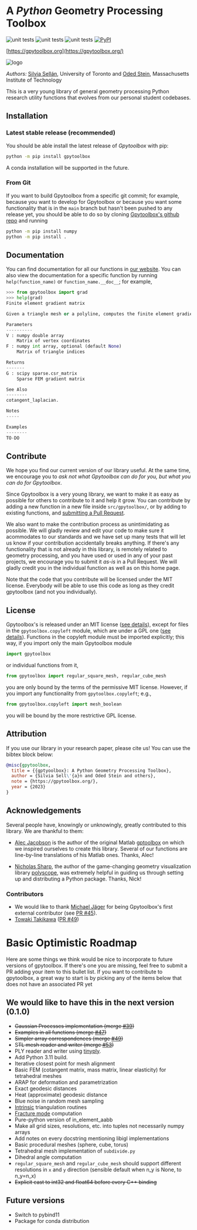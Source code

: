 # A *Python* Geometry Processing Toolbox

![unit
tests](https://github.com/sgsellan/gpytoolbox/actions/workflows/linux_build.yml/badge.svg)
![unit
tests](https://github.com/sgsellan/gpytoolbox/actions/workflows/macos_build.yml/badge.svg)
![unit
tests](https://github.com/sgsellan/gpytoolbox/actions/workflows/windows_build.yml/badge.svg)
[![PyPI](https://img.shields.io/pypi/v/gpytoolbox?style=flat&color=blue)](https://pypi.org/project/gpytoolbox/)

[https://gpytoolbox.org](https://gpytoolbox.org/)

![logo](https://github.com/sgsellan/gpytoolbox/raw/main/docs/assets/images/logo.png)

*Authors:* [Silvia Sellán](https://www.silviasellan.com), University of Toronto
and [Oded Stein](https://odedstein.com), Massachusetts Institute of Technology

This is a very young library of general geometry processing Python research
utility functions that evolves from our personal student codebases. 

## Installation

### Latest stable release (recommended)

You should be able install the latest release of *Gpytoolbox* with pip:
```bash
python -m pip install gpytoolbox
```
A conda installation will be supported in the future.

### From Git

If you want to build Gpytoolbox from a specific git commit; for example, because
you want to develop for Gpytoolbox or because you want some functionality that
is in the `main` branch but hasn't been pushed to any release yet, you should be
able to do so by cloning [Gpytoolbox's github
repo](https://github.com/sgsellan/gpytoolbox) and running
```bash
python -m pip install numpy
python -m pip install .
```

## Documentation

You can find documentation for all our functions in [our
website](https://gpytoolbox.org/). You can also view the documentation for a
specific function by running `help(function_name)` or `function_name.__doc__`;
for example,
```python
>>> from gpytoolbox import grad
>>> help(grad)
Finite element gradient matrix

Given a triangle mesh or a polyline, computes the finite element gradient matrix assuming piecewise linear hat function basis.

Parameters
----------
V : numpy double array
    Matrix of vertex coordinates
F : numpy int array, optional (default None)
    Matrix of triangle indices

Returns
-------
G : scipy sparse.csr_matrix
    Sparse FEM gradient matrix

See Also
--------
cotangent_laplacian.

Notes
-----

Examples
--------
TO-DO
```

## Contribute

We hope you find our current version of our library useful. At the same time, we
encourage you to *ask not what Gpytoolbox can do for you, but what you can do
for Gpytoolbox*. 

Since Gpytoolbox is a very young library, we want to make it as easy as possible
for others to contribute to it and help it grow. You can contribute by adding a
new function in a new file inside `src/gpytoolbox/`, or by adding to existing
functions, and [submitting a Pull
Request](https://docs.github.com/en/pull-requests/collaborating-with-pull-requests/proposing-changes-to-your-work-with-pull-requests/creating-a-pull-request).

We also want to make the contribution process as unintimidating as possible. We
will gladly review and edit your code to make sure it acommodates to our
standards and we have set up many tests that will let us know if your
contribution accidentally breaks anything. If there's any functionality that is
not already in this library, is remotely related to geometry processing, and you
have used or used in any of your past projects, we encourage you to submit it
*as-is* in a Pull Request. We will gladly credit you in the individual function
as well as on this home page.

Note that the code that you contribute will be licensed under the MIT license.
Everybody will be able to use this code as long as they credit gpytoolbox (and
not you individually).

## License

Gpytoolbox's is released under an MIT license ([see details](/LICENSE.MIT)),
except for files in the `gpytoolbox.copyleft` module, which are under a GPL one
([see details](/LICENSE.GPL)). Functions in the copyleft module must be imported
explicitly; this way, if you import only the main Gpytoolbox module
```python
import gpytoolbox
```
or individual functions from it,
```python
from gpytoolbox import regular_square_mesh, regular_cube_mesh
```
you are only bound by the terms of the permissive MIT license. However, if you
import any functionality from `gpytoolbox.copyleft`; e.g.,
```python
from gpytoolbox.copyleft import mesh_boolean
```
you will be bound by the more restrictive GPL license.

## Attribution

If you use our library in your research paper, please cite us! You can use the
bibtex block below:

```bibtex
@misc{gpytoolbox,
  title = {{gptyoolbox}: A Python Geometry Processing Toolbox},
  author = {Silvia Sell\'{a}n and Oded Stein and others},
  note = {https://gpytoolbox.org/},
  year = {2023}
}
```

## Acknowledgements

Several people have, knowingly or unknowingly, greatly contributed to this
library. We are thankful to them:

- [Alec Jacobson](https://www.cs.toronto.edu/~jacobson/) is the author of the
  original Matlab [gptoolbox](https://github.com/alecjacobson/gptoolbox) on
  which we inspired ourselves to create this library. Several of our functions
  are line-by-line translations of his Matlab ones. Thanks, Alec!

- [Nicholas Sharp](https://nmwsharp.com), the author of the game-changing
  geometry visualization library [polyscope](https://polyscope.run/py/), was
  extremely helpful in guiding us through setting up and distributing a Python
  package. Thanks, Nick!

### Contributors

- We would like to thank [Michael Jäger](https://github.com/EmJay276) for being Gpytoolbox's first external contributor (see [PR #45](https://github.com/sgsellan/gpytoolbox/pull/45)).
- [Towaki Takikawa](https://github.com/tovacinni) ([PR #49](https://github.com/sgsellan/gpytoolbox/pull/49))


<!-- Most of the functionality in this library is python-only, and it requires no
installation. To use it, simply clone this repository
```bash
git clone --recursive https://github.com/sgsellan/gpytoolbox.git
```
and install all dependencies
```bash
conda install numpy
conda install -c conda-forge igl
conda install -c conda-forge matplotlib 
conda install -c conda-forge scipy
conda install -c conda-forge scikit-sparse
python -m pip install --upgrade pip
python -m pip install polyscope
python -m pip install tetgen
python -m pip install scikit-image
```

Then, use the functions in this library by adding `gpytoolbox` to the python
path and importing; for example,
```python
sys.path.insert(0, os.path.abspath(os.path.join(os.path.dirname(__file__), 'path/to/gpytoolbox')))
from gpytoolbox import regular_square_mesh
v, f = regular_square_mesh(10)
```

Only for certain functionality, `gpyoolbox` uses C++ bindings. These must be
installed only if you wish to use this functionality, and how to do this is
platform-dependent.

### MacOS
Navigate to the cloned repository and run
```bash
mkdir build
cd build
cmake ..
make -j2
```

### Ubuntu
Navigate to the cloned repository and run
```bash
sudo apt-get update
sudo apt-get upgrade
sudo apt-get install libmpfr-dev libgmp-dev
mkdir build
cd build
cmake ..
make -j2
```

### Windows
Navigate to the cloned repository and run
```bash
mkdir build
cd build
cmake -DCMAKE_BUILD_TYPE=Release ..
cmake --build "." --config Release
```

This step may take a few minutes. Once it has completed successfully, you are
free to use the c++ `gpytoolbox` functionality like you would use the pure
Python one; e.g.,
```python
sys.path.insert(0, os.path.abspath(os.path.join(os.path.dirname(__file__), '../ext/gpytoolbox')))
from gpytoolbox import regular_square_mesh, in_element_aabb
v, f = regular_square_mesh(10) # This is a pure python function
query = np.aarray([[0.1,0.1]])
I = in_element_aabb(queries,V,F) # This is a C++ binding
``` -->

# Basic Optimistic Roadmap

Here are some things we think would be nice to incorporate to future versions of
gpytoolbox. If there's one you are missing, feel free to submit a PR adding your item to
this bullet list. If you want to contribute to gpytoolbox, a great way to start is by picking any of the items below that does not have an associated PR yet

## We would like to have this in the next version (0.1.0)
- ~~Gaussian Processes implementation (merge [#39](https://github.com/sgsellan/gpytoolbox/pull/39))~~
- ~~Examples in all functions (merge [#47](https://github.com/sgsellan/gpytoolbox/pull/47))~~
- ~~Simpler array correspondences (merge [#49](https://github.com/sgsellan/gpytoolbox/pull/49))~~
- S~~TL mesh reader and writer (merge [#53](https://github.com/sgsellan/gpytoolbox/pull/53))~~
- PLY reader and writer using [tinyply](https://github.com/ddiakopoulos/tinyply).
- Add Python 3.11 build.
- Iterative closest point for mesh alignment
- Basic FEM (cotangent matrix, mass matrix, linear elasticity) for tetrahedral meshes
- ARAP for deformation and parametrization
- Exact geodesic distances
- Heat (approximate) geodesic distance
- Blue noise in random mesh sampling
- [Intrinsic](https://www.cs.cmu.edu/~kmcrane/Projects/NavigatingIntrinsicTriangulations/paper.pdf) triangulation routines
- [Fracture mode](https://www.silviasellan.com/pdf/papers/fracture-harmonics.pdf) computation
- Pure-python version of in_element_aabb
- Make all grid sizes, resolutions, etc. into tuples not necessarily numpy
  arrays
- Add notes on every docstring mentioning libigl implementations
- Basic procedural meshes (sphere, cube, torus)
- Tetrahedral mesh implementation of `subdivide.py`
- Dihedral angle computation
- `regular_square_mesh` and `regular_cube_mesh` should support different resolutions in `x` and `y`
  direction (sensible default when n_y is None, to n_y=n_x)
- ~~Explicit cast to int32 and float64 before every C++ binding~~

## Future versions
- Switch to pybind11
- Package for conda distribution